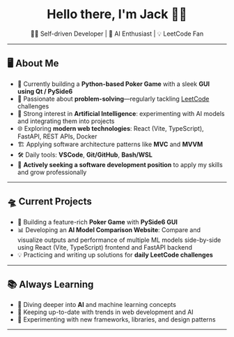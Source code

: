 <h1 align="center">Hello there, I'm Jack 👋🏻</h1>

<p align="center">
  🧑‍💻 Self-driven Developer&nbsp;|&nbsp;🤖 AI Enthusiast&nbsp;|&nbsp;💡 LeetCode Fan
</p>

---

## 🖥️ About Me

- 🐍 Currently building a **Python-based Poker Game** with a sleek **GUI using Qt / PySide6**
- 🧩 Passionate about **problem-solving**—regularly tackling <a href="https://leetcode.com" target="_blank">LeetCode</a> challenges
- 🤖 Strong interest in **Artificial Intelligence**: experimenting with AI models and integrating them into projects
- 🌐 Exploring **modern web technologies**: React (Vite, TypeScript), FastAPI, REST APIs, Docker
- 🏗️ Applying software architecture patterns like **MVC** and **MVVM**
- 🛠️ Daily tools: **VSCode**, **Git/GitHub**, **Bash/WSL**
- 🚀 **Actively seeking a software development position** to apply my skills and grow professionally

---

## 🛸 Current Projects

- 🐍 Building a feature-rich **Poker Game** with **PySide6 GUI**
- 📊 Developing an **AI Model Comparison Website**: Compare and visualize outputs and performance of multiple ML models side-by-side using React (Vite, TypeScript) frontend and FastAPI backend
- 💡 Practicing and writing up solutions for **daily LeetCode challenges**

---

## 📚 Always Learning

- 🤖 Diving deeper into **AI** and machine learning concepts
- 📰 Keeping up-to-date with trends in web development and AI
- 🧪 Experimenting with new frameworks, libraries, and design patterns

---
